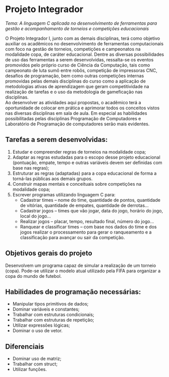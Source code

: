 # Projeto Integrador
*Tema: A linguagem C aplicada no desenvolvimento de ferramentas para gestão e acompanhamento de torneios e competições educacionais*

O Projeto Integrador I, junto com as demais disciplinas, terá como objetivo auxiliar os acadêmicos no desenvolvimento de ferramentas computacionais com foco na gestão de torneios, competições e campeonatos na modalidade copa, de caráter educacional. Dentre as diversas possibilidades de uso das ferramentas a serem desenvolvidas, ressalta-se os eventos promovidos pelo próprio curso de Ciência da Computação, tais como campeonato de luta sumô entre robôs, competição de impressoras CNC, desafios de programação, bem como outras competições internas promovidas pelas demais disciplinas do curso como a aplicação de metodologias ativas de aprendizagem que geram competitividade na realização de tarefas e o uso da metodologia de  gameficação nas disciplinas.	
Ao desenvolver as atividades aqui propostas, o acadêmico terá a oportunidade de colocar em prática e aprimorar todos os conceitos vistos nas diversas disciplinas em sala de aula. Em especial as habilidades possibilitadas pelas disciplinas Programação de Computadores e Laboratório de Programação de computadores serão mais evidentes.

## Tarefas a serem desenvolvidas:
1. Estudar e compreender regras de torneios na modalidade copa;
1. Adaptar as regras estudadas para o escopo desse projeto educacional (pontuação, empate, tempo e outras variáveis devem ser definidas com base nas regras);
1. Estruturar as regras (adaptadas) para a copa educacional de forma a torná-las públicas aos demais grupos.
1. Construir mapas mentais e conceituais sobre competições na modalidade copa;
1. Escrever programas utilizando linguagem C para:
   * Cadastrar times – nome do time, quantidade de pontos, quantidade de vitórias, quantidade de empates, quantidade de derrotas...</li>
   * Cadastrar jogos – times que vão jogar, data do jogo, horário do jogo, local do jogo...</li>
   * Realizar jogos – placar, tempo, resultado final, número do jogo...</li>
   * Ranquear e classificar times – com base nos dados do time e dos jogos realizar o processamento para gerar o ranqueamento e a classificação para avançar ou sair da competição.</li>

## Objetivos gerais do projeto
Desenvolvem um programa capaz de simular a realização de um torneio (copa). Pode-se utilizar o modelo atual utilizado pela FIFA para organizar a copa do mundo de futebol.

## Habilidades de programação necessárias:
*	Manipular tipos primitivos de dados;
*	Dominar variáveis e constantes;
*	Trabalhar com estruturas condicionais;
*	Trabalhar com estruturas de repetição;
*	Utilizar expressões lógicas;
*	Dominar o uso de vetor.

## Diferenciais
*	Dominar uso de matriz;
*	Trabalhar com struct;
*	Utilizar funções.
